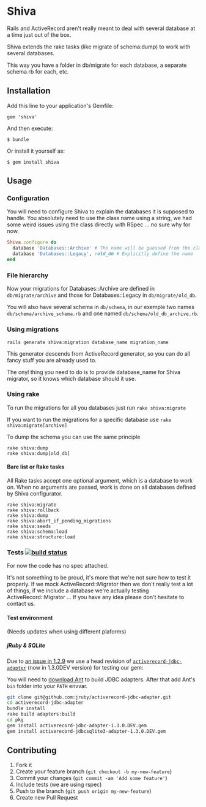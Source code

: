 # Shiva

Rails and ActiveRecord aren't really meant to deal with several database at a time just out of the box.

Shiva extends the rake tasks (like migrate of schema:dump) to work with several databases.

This way you have a folder in db/migrate for each database, a separate schema.rb for each, etc.

## Installation

Add this line to your application's Gemfile:

    gem 'shiva'

And then execute:

    $ bundle

Or install it yourself as:

    $ gem install shiva

## Usage

### Configuration

You will need to configure Shiva to explain the databases it is supposed to handle.
You absolutely need to use the class name using a string, we had some weird issues using the class directly with RSpec ... no sure why for now.

```ruby
Shiva.configure do
  database 'Databases::Archive' # The name will be guessed from the class_name, archive here
  database 'Databases::Legacy', :old_db # Explicitly define the name
end
```

### File hierarchy

Now your migrations for Databases::Archive are defined in ```db/migrate/archive``` and those for Databases::Legacy in ```db/migrate/old_db```.

You will also have several schema in ```db/schema```, in our exemple two names ```db/schema/archive_schema.rb``` and one named ```db/schema/old_db_archive.rb```.

### Using migrations

    rails generate shiva:migration database_name migration_name

This generator descends from ActiveRecord generator, so you can do all fancy stuff you are already used to.

The onyl thing you need to do is to provide database_name for Shiva migrator, so it knows which database should it use.

### Using rake

To run the migrations for all you databases just run
```rake shiva:migrate```

If you want to run the migrations for a specific database use
```rake shiva:migrate[archive]```

To dump the schema you can use the same principle
```
rake shiva:dump
rake shiva:dump[old_db]
```

#### Bare list or Rake tasks

All Rake tasks accept one optional argument, which is a database to work on. When no arguments are passed, work is done on all databases defined by Shiva configurator.

```
rake shiva:migrate
rake shiva:rollback
rake shiva:dump
rake shiva:abort_if_pending_migrations
rake shiva:seeds
rake shiva:schema:load
rake shiva:structure:load
```

### Tests [![build status](https://secure.travis-ci.org/fusioneer-ltd/shiva.png)](http://travis-ci.org/fusioneer-ltd/shiva)

For now the code has no spec attached.

It's not something to be proud, it's more that we're not sure how to test it properly.
If we mock ActiveRecord::Migrator then we don't really test a lot of things, if we include a database we're actually testing ActiveRecord::Migrator ...
If you have any idea please don't hesitate to contact us.

#### Test environment

(Needs updates when using different plaforms)

##### jRuby & SQLite

Due to [an issue in 1.2.9](https://github.com/jruby/activerecord-jdbc-adapter/issues/377) we use a head revision of [`activerecord-jdbc-adapter`](https://github.com/jruby/activerecord-jdbc-adapter) (now in 1.3.0DEV version) for testing our gem:

You will need to [download Ant](http://ant.apache.org/bindownload.cgi) to build JDBC adapters. After that add Ant's `bin` folder into your `PATH` envvar.

```sh
git clone git@github.com:jruby/activerecord-jdbc-adapter.git
cd activerecord-jdbc-adapter
bundle install
rake build adapters:build
cd pkg
gem install activerecord-jdbc-adapter-1.3.0.DEV.gem
gem install activerecord-jdbcsqlite3-adapter-1.3.0.DEV.gem
```

## Contributing

1. Fork it
2. Create your feature branch (`git checkout -b my-new-feature`)
3. Commit your changes (`git commit -am 'Add some feature'`)
4. Include tests (we are using rspec)
5. Push to the branch (`git push origin my-new-feature`)
6. Create new Pull Request
